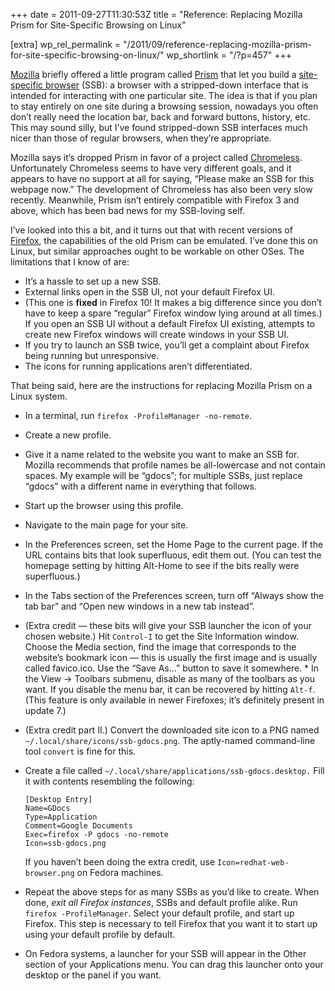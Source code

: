 +++
date = 2011-09-27T11:30:53Z
title = "Reference: Replacing Mozilla Prism for Site-Specific Browsing on Linux"

[extra]
wp_rel_permalink = "/2011/09/reference-replacing-mozilla-prism-for-site-specific-browsing-on-linux/"
wp_shortlink = "/?p=457"
+++

[Mozilla](http://mozilla.org/) briefly offered a little program called
[Prism](http://prism.mozillalabs.com/) that let you build a
[site-specific browser](http://en.wikipedia.org/wiki/Site-specific_browser)
(SSB): a browser with a stripped-down interface that is intended for
interacting with one particular site. The idea is that if you plan to stay
entirely on one site during a browsing session, nowadays you often don’t
really need the location bar, back and forward buttons, history, etc. This may
sound silly, but I’ve found stripped-down SSB interfaces much nicer than those
of regular browsers, when they’re appropriate.

Mozilla says it’s dropped Prism in favor of a project called
[Chromeless](http://mozillalabs.com/chromeless/). Unfortunately Chromeless
seems to have very different goals, and it appears to have no support at all
for saying, “Please make an SSB for this webpage now.” The development of
Chromeless has also been very slow recently. Meanwhile, Prism isn’t entirely
compatible with Firefox 3 and above, which has been bad news for my SSB-loving
self.

I’ve looked into this a bit, and it turns out that
with recent versions of [Firefox](http://www.mozilla.org/firefox/), the
capabilities of the old Prism can be emulated. I’ve done this on Linux, but
similar approaches ought to be workable on other OSes. The limitations that I
know of are:

- It’s a hassle to set up a new SSB.
- External links open in the SSB UI, not your default Firefox UI.
- (This one is **fixed** in Firefox 10! It makes a big difference since you
  don’t have to keep a spare “regular” Firefox window lying around at all
  times.) If you open an SSB UI without a default Firefox UI existing,
  attempts to create new Firefox windows will create windows in your SSB UI.
- If you try to launch an SSB twice, you’ll get a complaint about Firefox
  being running but unresponsive.
- The icons for running applications aren’t differentiated.

That being said, here are the instructions for replacing Mozilla Prism on a
Linux system.

- In a terminal, run `firefox -ProfileManager -no-remote`.

- Create a new profile.

- Give it a name related to the website you want to make an SSB for. Mozilla
  recommends that profile names be all-lowercase and not contain spaces. My
  example will be “gdocs”; for multiple SSBs, just replace “gdocs” with a
  different name in everything that follows.

- Start up the browser using this profile.

- Navigate to the main page for your site.

- In the Preferences screen, set the Home Page to the current page. If the URL
  contains bits that look superfluous, edit them out. (You can test the
  homepage setting by hitting Alt-Home to see if the bits really were
  superfluous.)

- In the Tabs section of the Preferences screen, turn off “Always show the tab
  bar” and “Open new windows in a new tab instead”.

- (Extra credit — these bits will give your SSB launcher the icon of your
  chosen website.) Hit `Control-I` to get the Site Information window. Choose
  the Media section, find the image that corresponds to the website’s bookmark
  icon — this is usually the first image and is usually called favico.ico. Use
  the “Save As…” button to save it somewhere. * In the View → Toolbars
  submenu, disable as many of the toolbars as you want. If you disable the
  menu bar, it can be recovered by hitting `Alt-f`. (This feature is only
  available in newer Firefoxes; it’s definitely present in update 7.)

- (Extra credit part II.) Convert the downloaded site icon to a PNG named
  `~/.local/share/icons/ssb-gdocs.png`. The aptly-named command-line tool
  `convert` is fine for this.

- Create a file called `~/.local/share/applications/ssb-gdocs.desktop.` Fill it
  with contents resembling the following:

  ```
  [Desktop Entry]
  Name=GDocs
  Type=Application
  Comment=Google Documents
  Exec=firefox -P gdocs -no-remote
  Icon=ssb-gdocs.png
  ```

  If you haven’t been doing the extra credit, use
  `Icon=redhat-web-browser.png` on Fedora machines.

- Repeat the above steps for as many SSBs as you’d like to create. When done,
  _exit all Firefox instances_, SSBs and default profile alike. Run `firefox
  -ProfileManager`. Select your default profile, and start up Firefox. This
  step is necessary to tell Firefox that you want it to start up using your
  default profile by default.

- On Fedora systems, a launcher for your SSB will appear in the Other section
  of your Applications menu. You can drag this launcher onto your desktop or
  the panel if you want.

